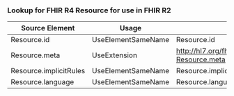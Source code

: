 ### Lookup for FHIR R4 Resource for use in FHIR R2

| Source Element | Usage | Target |
| -------------- | ----- | ------ |
| Resource.id | UseElementSameName | Resource.id |
| Resource.meta | UseExtension | http://hl7.org/fhir/4.0/StructureDefinition/extension-Resource.meta |
| Resource.implicitRules | UseElementSameName | Resource.implicitRules |
| Resource.language | UseElementSameName | Resource.language |
